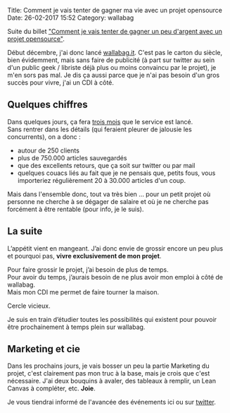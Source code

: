 Title: Comment je vais tenter de gagner ma vie avec un projet opensource
Date: 26-02-2017 15:52
Category:  wallabag

Suite du billet ["Comment je vais tenter de gagner un peu d'argent avec un projet opensource"]({filename}service-wallabag-it.md).

Début décembre, j'ai donc lancé [wallabag.it](https://wallabag.it/fr). C'est pas le carton du siècle, bien évidemment, mais sans faire de publicité (à part sur twitter au sein d'un public geek / libriste déjà plus ou moins convaincu par le projet), je m'en sors pas mal. Je dis ça aussi parce que je n'ai pas besoin d'un gros succès pour vivre, j'ai un CDI à côté.

## Quelques chiffres

Dans quelques jours, ça fera [trois mois](http://i.giphy.com/YkfsOvmvh5uTK.gif) que le service est lancé.  
Sans rentrer dans les détails (qui feraient pleurer de jalousie les concurrents), on a donc :
* autour de 250 clients
* plus de 750.000 articles sauvegardés
* que des excellents retours, que ça soit sur twitter ou par mail
* quelques couacs liés au fait que je ne pensais que, petits fous, vous importeriez régulièrement 20 à 30.000 articles d'un coup.

Mais dans l'ensemble donc, tout va très bien ... pour un petit projet où personne ne cherche à se dégager de salaire et où je ne cherche pas forcément à être rentable (pour info, je le suis).

## La suite

L’appétit vient en mangeant. J’ai donc envie de grossir encore un peu plus et pourquoi pas, **vivre exclusivement de mon projet**.

Pour faire grossir le projet, j’ai besoin de plus de temps.  
Pour avoir du temps, j’aurais besoin de ne plus avoir mon emploi à côté de wallabag.  
Mais mon CDI me permet de faire tourner la maison.

Cercle vicieux.

Je suis en train d’étudier toutes les possibilités qui existent pour pouvoir être prochainement à temps plein sur wallabag.

## Marketing et cie

Dans les prochains jours, je vais bosser un peu la partie Marketing du projet, c'est clairement pas mon truc à la base, mais je crois que c'est nécessaire. J'ai deux bouquins à avaler, des tableaux à remplir, un Lean Canvas à compléter, etc. **Joie**.

Je vous tiendrai informé de l'avancée des événements ici ou sur [twitter](https://twitter.com/nicosomb).

